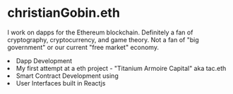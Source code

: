 # christianGobin.eth
I work on dapps for the Ethereum blockchain. 
Definitely a fan of cryptography, cryptocurrency, and game theory.
Not a fan of "big government" or our current "free market" economy. 
<li>Dapp Development</li>
<li>My first attempt at a eth project - "Titanium Armoire Capital" aka tac.eth</li>
<li>Smart Contract Development using</li>
<li>User Interfaces built in Reactjs</li>

<!---
ChristianGobin/ChristianGobin is a ✨ special ✨ repository because its `README.md` (this file) appears on your GitHub profile.
You can click the Preview link to take a look at your changes.
--->
